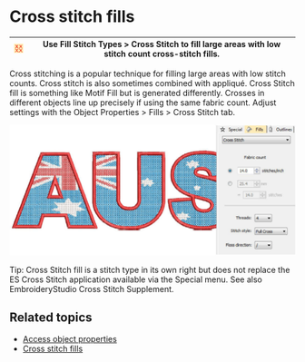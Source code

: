 # Cross stitch fills

| ![CrossStitchFill.png](assets/CrossStitchFill.png) | Use Fill Stitch Types > Cross Stitch to fill large areas with low stitch count cross-stitch fills. |
| -------------------------------------------------- | -------------------------------------------------------------------------------------------------- |

Cross stitching is a popular technique for filling large areas with low stitch counts. Cross stitch is also sometimes combined with appliqué. Cross Stitch fill is something like Motif Fill but is generated differently. Crosses in different objects line up precisely if using the same fabric count. Adjust settings with the Object Properties > Fills > Cross Stitch tab.

![CrossStitchSample.png](assets/CrossStitchSample.png)

Tip: Cross Stitch fill is a stitch type in its own right but does not replace the ES Cross Stitch application available via the Special menu. See also EmbroideryStudio Cross Stitch Supplement.

## Related topics

- [Access object properties](../../Basics/basics/Access_object_properties)
- [Cross stitch fills](../../Decorative/specialty/Cross_stitch_fills)
